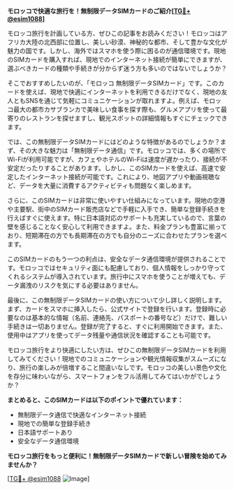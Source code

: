 **モロッコで快適な旅行を！無制限データSIMカードのご紹介[[TG💪+ @esim1088](https://t.me/s/esim1088)]**

モロッコ旅行を計画している方、ぜひこの記事をお読みください！モロッコはアフリカ大陸の北西部に位置し、美しい砂漠、神秘的な都市、そして豊かな文化が魅力の国です。しかし、海外ではスマホを使う際に困るのが通信環境です。現地のSIMカードを購入すれば、現地でのインターネット接続が簡単にできますが、選ぶべきカードの種類や手続きが分からず迷う方も多いのではないでしょうか？

そこでおすすめしたいのが、「モロッコ 無制限データSIMカード」です。このカードを使えば、現地で快適にインターネットを利用できるだけでなく、現地の友人ともSNSを通じて気軽にコミュニケーションが取れますよ。例えば、モロッコ最大の都市カサブランカで美味しい食事を探す際も、グルメアプリを使って最寄りのレストランを探せますし、観光スポットの詳細情報もすぐにチェックできます。

では、この無制限データSIMカードにはどのような特徴があるのでしょうか？まず、その大きな魅力は「無制限データ通信」です。モロッコでは、多くの場所でWi-Fiが利用可能ですが、カフェやホテルのWi-Fiは速度が遅かったり、接続が不安定だったりすることがあります。しかし、このSIMカードを使えば、高速で安定したインターネット接続が可能です。これにより、地図アプリや動画視聴など、データを大量に消費するアクティビティも問題なく楽しめます。

さらに、このSIMカードは非常に使いやすい仕組みになっています。現地の空港や主要駅、街中のSIMカード販売店などで手軽に入手でき、簡単な登録手続きを行えばすぐに使えます。特に日本語対応のサポートも充実しているので、言葉の壁を感じることなく安心して利用できますよ。また、料金プランも豊富に揃っており、短期滞在の方でも長期滞在の方でも自分のニーズに合わせたプランを選べます。

このSIMカードのもう一つの利点は、安全なデータ通信環境が提供されることです。モロッコではセキュリティ面にも配慮しており、個人情報をしっかり守ってくれるシステムが導入されています。旅行中にスマホを使うことが増えても、データ漏洩のリスクを気にする必要はありません。

最後に、この無制限データSIMカードの使い方について少し詳しく説明します。まず、カードをスマホに挿入したら、公式サイトで登録を行います。登録時に必要なのは基本的な情報（名前、連絡先、パスポートの番号など）だけで、難しい手続きは一切ありません。登録が完了すると、すぐに利用開始できます。また、使用中はアプリを使ってデータ残量や通信状況を確認することも可能です。

モロッコ旅行をより快適にしたい方は、ぜひこの無制限データSIMカードを利用してみてください！現地でのコミュニケーションや観光情報収集がスムーズになり、旅行の楽しみが倍増すること間違いなしです。モロッコの美しい景色や文化を存分に味わいながら、スマートフォンをフル活用してみてはいかがでしょうか？

**まとめると、このSIMカードは以下のポイントで優れています：**
- 無制限データ通信で快適なインターネット接続
- 現地での簡単な登録手続き
- 日本語サポートあり
- 安全なデータ通信環境

**モロッコ旅行をもっと便利に！無制限データSIMカードで新しい冒険を始めてみませんか？**

[[TG💪+ @esim1088](https://t.me/s/esim1088) ![Image](https://i.postimg.cc/Y0z9fWf4/image.png)]